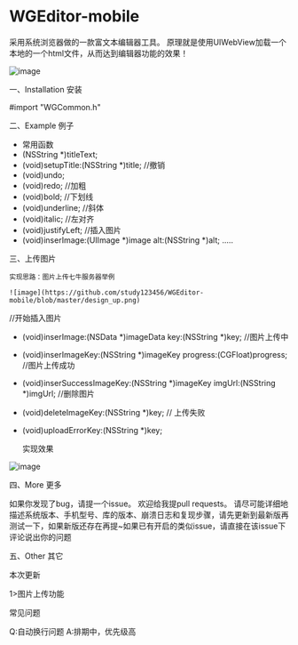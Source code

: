 # WGEditor-mobile
采用系统浏览器做的一款富文本编辑器工具。
原理就是使用UIWebView加载一个本地的一个html文件，从而达到编辑器功能的效果！

![image](https://github.com/study123456/WGEditor-mobile/blob/master/rextEditor.GIF)   

一、Installation 安装

#import "WGCommon.h"

二、Example 例子

- 常用函数
- (NSString *)titleText;
- (void)setupTitle:(NSString *)title;
//撤销
- (void)undo;
- (void)redo;
//加粗
- (void)bold;
//下划线
- (void)underline;
//斜体
- (void)italic;
//左对齐
- (void)justifyLeft;
//插入图片
- (void)inserImage:(UIImage *)image alt:(NSString *)alt;
.....

三、上传图片

	实现思路：图片上传七牛服务器举例
	
	![image](https://github.com/study123456/WGEditor-mobile/blob/master/design_up.png)   


//开始插入图片
- (void)inserImage:(NSData *)imageData key:(NSString *)key;
//图片上传中
- (void)inserImageKey:(NSString *)imageKey progress:(CGFloat)progress;
//图片上传成功
- (void)inserSuccessImageKey:(NSString *)imageKey imgUrl:(NSString *)imgUrl;
//删除图片
- (void)deleteImageKey:(NSString *)key;
// 上传失败
- (void)uploadErrorKey:(NSString *)key;

  实现效果

![image](https://github.com/study123456/WGEditor-mobile/blob/master/WGEditor-mobile/rextEditor.GIF )   

四、More 更多

如果你发现了bug，请提一个issue。 欢迎给我提pull requests。
请尽可能详细地描述系统版本、手机型号、库的版本、崩溃日志和复现步骤，请先更新到最新版再测试一下，如果新版还存在再提~如果已有开启的类似issue，请直接在该issue下评论说出你的问题

五、Other 其它

本次更新

1>图片上传功能

常见问题

Q:自动换行问题
A:排期中，优先级高


